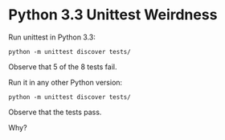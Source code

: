# Python 3.3 Unittest Weirdness

Run unittest in Python 3.3:

```
python -m unittest discover tests/
```

Observe that 5 of the 8 tests fail.


Run it in any other Python version:

```
python -m unittest discover tests/
```

Observe that the tests pass.

Why?
